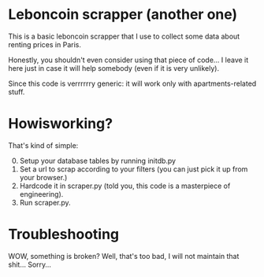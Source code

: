 # Leboncoin scrapper (another one)
This is a basic leboncoin scrapper that I use to collect some data about
renting prices in Paris.


Honestly, you shouldn't even consider using that piece of code… I leave it here
just in case it will help somebody (even if it is very unlikely).


Since this code is verrrrrry generic: it will work only with apartments-related
stuff.

# Howisworking?

That's kind of simple:

0. Setup your database tables by running initdb.py
1. Set a url to scrap according to your filters (you can just pick it up from your browser.)
2. Hardcode it in scraper.py (told you, this code is a masterpiece of engineering).
3. Run scraper.py.

# Troubleshooting

WOW, something is broken? Well, that's too bad, I will not maintain that shit… Sorry…

